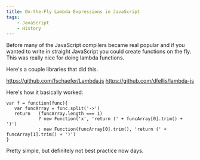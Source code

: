 ```yaml
---
title: On-the-Fly Lambda Expressions in JavaScript
tags:
    - JavaScript
    - History
---
```


Before many of the JavaScript compilers became real popular and if you wanted to write in straight JavaScript you could create functions on the fly. This was really nice for doing lambda functions.

Here's a couple libraries that did this.

https://github.com/fschaefer/Lambda.js
https://github.com/dfellis/lambda-js

Here's how it basically worked:

    var f = function(func){
       var funcArray = func.split('->')
       return   (funcArray.length === 1)
                ? new Function('x', 'return (' + funcArray[0].trim() + ')')
                : new Function(funcArray[0].trim(), 'return (' + funcArray[1].trim() + ')')
    }

Pretty simple, but definitely not best practice now days.
